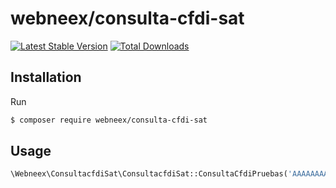 # webneex/consulta-cfdi-sat

[![Latest Stable Version](https://img.shields.io/packagist/v/webneex/consulta-cfdi-sat?style=flat-square)](https://packagist.org/packages/webneex/consulta-cfdi-sat)
[![Total Downloads](https://img.shields.io/packagist/dt/webneex/consulta-cfdi-sat?style=flat-square)](https://packagist.org/packages/webneex/consulta-cfdi-sat)

## Installation

Run

```sh
$ composer require webneex/consulta-cfdi-sat
```

## Usage

```php
\Webneex\ConsultacfdiSat\ConsultacfdiSat::ConsultaCfdiPruebas('AAAAAAAA-AAAA-AAAA-AAAA-AAAAAAAAAAAA', 'AAA010101AAA', 'XAXX010101000', 1.23);
```

